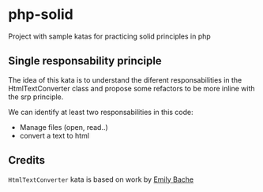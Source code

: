 # php-solid
Project with sample katas for practicing solid principles in php

## Single responsability principle

The idea of this kata is to understand the diferent responsabilities in the HtmlTextConverter class and propose some refactors to be more inline with the srp principle.

We can identify at least two responsabilities in this code:
* Manage files (open, read..)
* convert a text to html


## Credits

`HtmlTextConverter` kata is based on work by [Emily Bache](https://github.com/emilybache/Racing-Car-Katas/blob/main/php/src/TextConverter/HtmlTextConverter.php)
